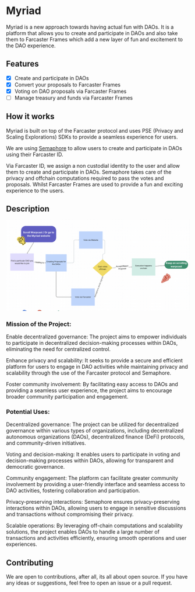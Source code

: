 # Myriad

Myriad is a new approach towards having actual fun with DAOs. It is a platform that allows you to create and participate in DAOs and also take them to Farcaster Frames which add a new layer of fun and excitement to the DAO experience.

## Features

-   [x] Create and participate in DAOs
-   [x] Convert your proposals to Farcaster Frames
-   [x] Voting on DAO proposals via Farcaster Frames
-   [ ] Manage treasury and funds via Farcaster Frames

## How it works

Myriad is built on top of the Farcaster protocol and uses PSE (Privacy and Scaling Explorations) SDKs to provide a seamless experience for users.

We are using [Semaphore](https://semaphore.pse.dev/) to allow users to create and participate in DAOs using their Farcaster ID.

Via Farcaster ID, we assign a non custodial identity to the user and allow them to create and participate in DAOs. Semaphore takes care of the privacy and offchain computations required to pass the votes and proposals. Whilst Farcaster Frames are used to provide a fun and exciting experience to the users.

## Description

![Flowchart](/flowchart.png)

### Mission of the Project:

Enable decentralized governance: The project aims to empower individuals to participate in decentralized decision-making processes within DAOs, eliminating the need for centralized control.

Enhance privacy and scalability: It seeks to provide a secure and efficient platform for users to engage in DAO activities while maintaining privacy and scalability through the use of the Farcaster protocol and Semaphore.

Foster community involvement: By facilitating easy access to DAOs and providing a seamless user experience, the project aims to encourage broader community participation and engagement.

### Potential Uses:

Decentralized governance: The project can be utilized for decentralized governance within various types of organizations, including decentralized autonomous organizations (DAOs), decentralized finance (DeFi) protocols, and community-driven initiatives.

Voting and decision-making: It enables users to participate in voting and decision-making processes within DAOs, allowing for transparent and democratic governance.

Community engagement: The platform can facilitate greater community involvement by providing a user-friendly interface and seamless access to DAO activities, fostering collaboration and participation.

Privacy-preserving interactions: Semaphore ensures privacy-preserving interactions within DAOs, allowing users to engage in sensitive discussions and transactions without compromising their privacy.

Scalable operations: By leveraging off-chain computations and scalability solutions, the project enables DAOs to handle a large number of transactions and activities efficiently, ensuring smooth operations and user experiences.

## Contributing

We are open to contributions, after all, its all about open source. If you have any ideas or suggestions, feel free to open an issue or a pull request.
